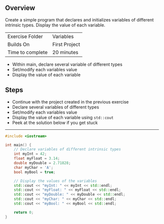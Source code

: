 ## Overview
Create a simple program that declares and initializes variables of different intrinsic types.  Display the value of each variable.

| | |
| --------- | --------------------------- |
| Exercise Folder | Variables |
| Builds On | First Project |
| Time to complete | 20 minutes

* Within main, declare several variable of different types
* Set/modify each variables value
* Display the value of each variable 

## Steps
- Continue with the project created in the previous exercise
- Declare several variables of different types
- Set/modify each variables value
- Display the value of each variable using `std::cout`
- Peek at the solution below if you get stuck


---


```cpp
#include <iostream>

int main() {
    // Declare variables of different intrinsic types
    int myInt = 42;
    float myFloat = 3.14;
    double myDouble = 2.71828;
    char myChar = 'A';
    bool myBool = true;

    // Display the values of the variables
    std::cout << "myInt: " << myInt << std::endl;
    std::cout << "myFloat: " << myFloat << std::endl;
    std::cout << "myDouble: " << myDouble << std::endl;
    std::cout << "myChar: " << myChar << std::endl;
    std::cout << "myBool: " << myBool << std::endl;

    return 0;
}
```

